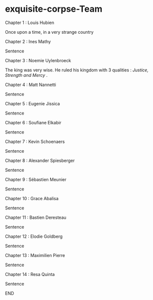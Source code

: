 # exquisite-corpse-Team

Chapter 1 : Louis Hubien 

Once upon a time, in a very strange country

Chapter 2 : Ines Mathy

Sentence

Chapter 3 : Noemie Uylenbroeck

The king was very wise. He ruled his kingdom with 3 qualities : *Justice, Strength and Mercy* .

Chapter 4 : Matt Nannetti

Sentence

Chapter 5 : Eugenie Jissica

Sentence

Chapter 6 : Soufiane Elkabir

Sentence

Chapter 7 : Kevin Schoenaers

Sentence

Chapter 8 : Alexander Spiesberger

Sentence

Chapter 9 : Sébastien Meunier

Sentence

Chapter 10 : Grace Abalisa

Sentence

Chapter 11 : Bastien Deresteau

Sentence

Chapter 12 : Elodie Goldberg

Sentence 

Chapter 13 : Maximilien Pierre

Sentence

Chapter 14 : Resa Quinta

Sentence

END